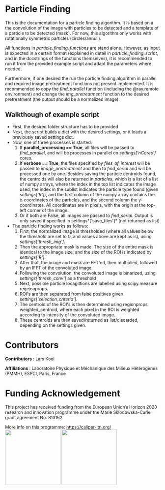 # Particle Finding
This is the documentation for a particle finding algorithm. It is based on a
the convolution of the image with particles to be detected and a template of
a particle to be detected (mask). For now, this algorithm only works with
rotationally symmetric particles (circles/annuli).

All functions in *particle_finding_functions* are stand alone. However, as
input is expected in a certain format (explained in detail in
*particle_finding_script*, and in the docstrings of the functions themselves),
it is recommended to run it from the provided example script and adapt the
parameters where needed.

Furthermore, if one desired the run the particle finding algorithm in parallel
and required image pretreatment functions not present implemented. It is
recommended to copy the *find_parallel* function (including the @ray.remote
environment) and change the *img_pretreatment* function to the desired
pretreatment (the output should be a normalized image).

## Walkthough of example script
- First, the desired folder structure has to be provided
- Next, the script builds a dict with the desired settings, or it loads a
  previously saved settings dict.
- Now, one of three processes is started:
    1. If **parallel_processing == True**, all files will be passed to
    *find_parallel*, and will be processes in parallel on *settings\['nCores'\]*
    cores.
    1. If **verbose == True**, the files specified by *files_of_interest* will
    be passed to *image_pretreatment* and then to *find_serial* and will be
    processed one by one. Besides saving the particle centroids found, the
    centroids will also be returned in *particles*, which is a list of a list
    of numpy arrays, where the index in the top list indicates the image used,
    the index in the sublist indicates the particle type found (given
    *settings\['R'\]*), and the first column of the numpy array contains the
    x-coordinates of the particles, and the second column the y-coordinates.
    All coordinates are in pixels, with the origin at the top-left corner of
    the image.
    1. Or if both are False, all images are passed to *find_serial*. Output
    is only saved if specified in settings*\['save_files'\]* (not returned as
    list)
- The particle finding works as follows:
    1. First, the normalized image is thresholded (where all values below the
    threshold are set to 0, and values above are kept as is), using
    *settings\['thresh_img'\]*.
    1. Then the appropriate mask is made. The size of the entire mask is
    identical to the image size, and the size of the ROI is indicated by
    *settings\['R'\]*.
    1. After that, the image and mask are FFT'ed, then multiplied, followed
    by an IFFT of the convoluted image.
    1. Following the convolution, the convoluted image is binarized, using
    *settings\['thresh_conv'\]* as a threshold
    1. Next, possible particle locagittions are labelled using scipy.measure
    regeionprops.
    1. ROI's are then separated from false positives given
    *settings\['selection_criteria'\]*.
    1. The centroid of the ROI's is then determined using regionprops
    weighted_centroid, where each pixel in the ROI is weighted according to
    intensity of the convoluted image.
    1. These centroids are then saved/returned as list/discarded, depending on
    the settings given.
    
# Contributors
**Contributors** : Lars Kool

**Affiliations** : Laboratoire Physique et Méchanique des Milieux Hétérogènes
(PMMH), ESPCI, Paris, France

# Funding Acknowledgement
This project has received funding from the European Union’s Horizon 2020
research and innovation programme under the Marie Skłodowska-Curie grant
agreement No. 813162

More info on this programme: https://caliper-itn.org/
<img src="https://caliperitn.files.wordpress.com/2019/06/cropped-a-13-2.png" height=180>
<img src="https://eacea.ec.europa.eu/sites/eacea-site/files/flag_2colors.png" height=180>
